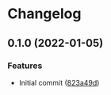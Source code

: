 # Changelog

## 0.1.0 (2022-01-05)


### Features

* Initial commit ([823a49d](https://www.github.com/jacobsvante/tag-major-minor-action/commit/823a49d04b45885ebf5e41ae48ef6b30e7b4fc9b))
